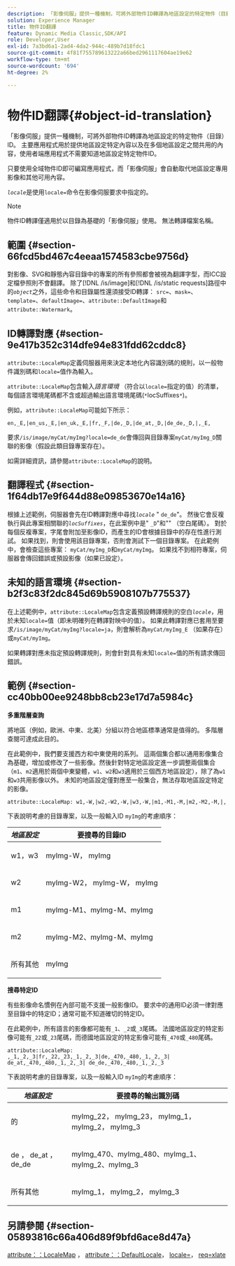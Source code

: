 ```yaml
---
description: 「影像伺服」提供一種機制，可將外部物件ID轉譯為地區設定的特定物件（目錄） ID。 主要應用程式用於提供地區設定特定內容以及在多個地區設定之間共用的內容，使用者端應用程式不需要知道地區設定特定物件ID。
solution: Experience Manager
title: 物件ID翻譯
feature: Dynamic Media Classic,SDK/API
role: Developer,User
exl-id: 7a3bd6a1-2ad4-4da2-944c-489b7d18fdc1
source-git-commit: 4f81f755789613222a66bed2961117604ae19e62
workflow-type: tm+mt
source-wordcount: '694'
ht-degree: 2%

---
```


# 物件ID翻譯{#object-id-translation}

「影像伺服」提供一種機制，可將外部物件ID轉譯為地區設定的特定物件（目錄） ID。 主要應用程式用於提供地區設定特定內容以及在多個地區設定之間共用的內容，使用者端應用程式不需要知道地區設定特定物件ID。

只要使用全域物件ID即可編寫應用程式，而「影像伺服」會自動取代地區設定專用影像和其他可用內容。

*`locale`*&#x200B;是使用`locale=`命令在影像伺服要求中指定的。

>[!NOTE]
>
>物件ID轉譯僅適用於以目錄為基礎的「影像伺服」使用。 無法轉譯檔案名稱。

## 範圍 {#section-66fcd5bd467c4eeaa1574583cbe9756d}

對影像、SVG和靜態內容目錄中的專案的所有參照都會被視為翻譯字型，而ICC設定檔參照則不會翻譯。 除了[!DNL /is/image]和[!DNL /is/static requests]路徑中的&#x200B;*`object`*&#x200B;之外，這些命令和目錄屬性還須接受ID轉譯： `src=`、`mask=`、`template=`、`defaultImage=`、`attribute::DefaultImage`和`attribute::Watermark`。

## ID轉譯對應 {#section-9e417b352c314dfe94e831fdd62cddc8}

`attribute::LocaleMap`定義伺服器用來決定本地化內容識別碼的規則，以一般物件識別碼和`locale=`值作為輸入。

`attribute::LocaleMap`包含輸入&#x200B;*語言環境* （符合以`locale=`指定的值）的清單，每個語言環境尾碼都不含或超過輸出語言環境尾碼(`*`locSuffixes`*`)。

例如，`attribute::LocaleMap`可能如下所示：

`en,_E,|en_us,_E,|en_uk,_E,|fr,_F,|de,_D,|de_at,_D,|de_de,_D,|,_E,`

要求`/is/image/myCat/myImg?locale=de_de`會傳回與目錄專案`myCat/myImg_D`關聯的影像（假設此類目錄專案存在）。

如需詳細資訊，請參閱`attribute::LocaleMap`的說明。

## 翻譯程式 {#section-1f64db17e9f644d88e09853670e14a16}

根據上述範例，伺服器會先在ID轉譯對應中尋找&#x200B;*`locale`* &quot; `de_de`&quot;。 然後它會反複執行與此專案相關聯的&#x200B;*`locSuffixes`*，在此案例中是&quot; `_D`&quot;和&quot;&quot; （空白尾碼）。 對於每個反複專案，字尾會附加至影像ID，而產生的ID會根據目錄中的存在性進行測試。 如果找到，則會使用該目錄專案，否則會測試下一個目錄專案。 在此範例中，會檢查這些專案： `myCat/myImg_D`和`myCat/myImg`。 如果找不到相符專案，伺服器會傳回錯誤或預設影像（如果已設定）。

## 未知的語言環境 {#section-b2f3c83f2dc845d69b5908107b775537}

在上述範例中，`attribute::LocaleMap`包含定義預設轉譯規則的空白&#x200B;*`locale`*，用於未知`locale=`值（即未明確列在轉譯對映中的值）。 如果此轉譯對應已套用至要求`/is/image/myCat/myImg?locale=ja`，則會解析為`myCat/myImg_E` （如果存在）或`myCat/myImg`。

如果轉譯對應未指定預設轉譯規則，則會針對具有未知`locale=`值的所有請求傳回錯誤。

## 範例 {#section-cc40bb00ee9248bb8cb23e17d7a5984c}

**多重階層查詢**

將地區（例如，歐洲、中東、北美）分組以符合地區標準通常是值得的。 多階層查閱可達成此目的。

在此範例中，我們要支援西方和中東使用的系列。 這兩個集合都以通用影像集合為基礎，增加或修改了一些影像。然後針對特定地區設定進一步調整兩個集合（`m1`、`m2`適用於兩個中東變體，`w1`、`w2`和`w3`適用於三個西方地區設定），除了為`w1`和`w3`共用影像以外。 未知的地區設定僅對應至一般集合，無法存取地區設定特定的影像。

`attribute::LocaleMap: w1,-W,|w2,-W2,-W,|w3,-W,|m1,-M1,-M,|m2,-M2,-M,|,`

下表說明考慮的目錄專案，以及一般輸入ID `myImg`的考慮順序：

<table id="table_97EB13E3DB9B48D3A4184D5ECC8E9F86"> 
 <thead> 
  <tr> 
   <th class="entry"> <b> <i>地區設定</i> </b> </th> 
   <th class="entry"> <b>要搜尋的目錄ID</b> </th> 
  </tr> 
 </thead>
 <tbody> 
  <tr> 
   <td> <p> <span class="codeph"> w1，w3 </span> </p> </td> 
   <td> <p> <span class="codeph"> myImg-W， myImg </span> </p> </td> 
  </tr> 
  <tr> 
   <td> <p> <span class="codeph"> w2 </span> </p> </td> 
   <td> <p> <span class="codeph"> myImg-W2， myImg-W， myImg </span> </p> </td> 
  </tr> 
  <tr> 
   <td> <p> <span class="codeph"> m1 </span> </p> </td> 
   <td> <p> <span class="codeph"> myImg-M1、myImg-M、myImg </span> </p> </td> 
  </tr> 
  <tr> 
   <td> <p> <span class="codeph"> m2 </span> </p> </td> 
   <td> <p> <span class="codeph"> myImg-M2、myImg-M、myImg </span> </p> </td> 
  </tr> 
  <tr> 
   <td> <p>所有其他 </p> </td> 
   <td> <p> <span class="codeph"> myImg </span> </p> </td> 
  </tr> 
 </tbody> 
</table>

**搜尋特定ID**

有些影像命名慣例在內部可能不支援一般影像ID。 要求中的通用ID必須一律對應至目錄中的特定ID；通常可能不知道確切的特定ID。

在此範例中，所有語言的影像都可能有`_1`、`_2`或`_3`尾碼。 法國地區設定的特定影像可能有`_22`或`_23`尾碼，而德國地區設定的特定影像可能有`_470`或`_480`尾碼。

`attribute::LocaleMap: ,_1,_2,_3|fr,_22,_23,_1,_2,_3|de,_470,_480,_1,_2,_3| de_at,_470,_480,_1,_2,_3| de_de,_470,_480,_1,_2,_3`

下表說明考慮的目錄專案，以及一般輸入ID `myImg`的考慮順序：

<table id="table_A7EE4AA0F1C24284B83CC4B40622D24F"> 
 <thead> 
  <tr> 
   <th class="entry"> <b> <i>地區設定</i> </b> </th> 
   <th class="entry"> <b>要搜尋的輸出識別碼</b> </th> 
  </tr> 
 </thead>
 <tbody> 
  <tr> 
   <td> <p> </span>的<span class="codeph"> </p> </td> 
   <td> <p> <span class="codeph"> myImg_22， myImg_23， myImg_1， myImg_2， myImg_3 </span> </p> </td> 
  </tr> 
  <tr> 
   <td> <p> <span class="codeph"> de </span>， <span class="codeph"> de_at </span>， <span class="codeph"> de_de </span> </p> </td> 
   <td> <p> <span class="codeph"> myImg_470、myImg_480、myImg_1、myImg_2、myImg_3 </span> </p> </td> 
  </tr> 
  <tr> 
   <td> <p>所有其他 </p> </td> 
   <td> <p> <span class="codeph"> myImg_1， myImg_2， myImg_3 </span> </p> </td> 
  </tr> 
 </tbody> 
</table>

## 另請參閱 {#section-05893816c66a406d89f9bfd6ace8d47a}

[attribute：：LocaleMap](../../../../../is-api/image-catalog/image-serving-api-ref/c-image-catalog-reference/c-attributes-reference/r-localemap.md#reference-49bbf598f8ea47c3a563755cef306318) ， [attribute：：DefaultLocale](../../../../../is-api/image-catalog/image-serving-api-ref/c-image-catalog-reference/c-attributes-reference/r-defaultlocale.md#reference-69462ad9923f464f80c2c012342a6b6b)， [locale=](../../../../../is-api/http-ref/image-serving-api-ref/c-http-protocol-reference/c-command-reference/r-locale.md#reference-8a846b2fbc004a12821b956ed3b25cfb)， [req=xlate](../../../../../is-api/http-ref/image-serving-api-ref/c-http-protocol-reference/c-command-reference/r-req/r-req.md#reference-907cdb4a97034db7ad94695f25552e76)
